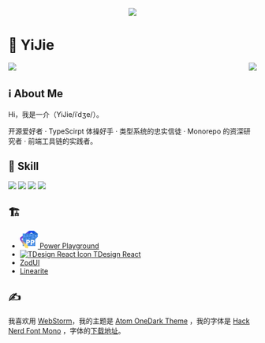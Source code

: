 <a href="https://github.com/NWYLZW">
  <p align="center">
    <img src="https://github-profile-trophy.vercel.app/?username=NWYLZW&column=7&theme=onedark"/>
  </p>
</a>

# 👋 YiJie
<img align="right" src="https://metrics.lecoq.io/NWYLZW?template=terminal" />
<img width="340px" src="https://github-readme-stats.vercel.app/api?username=NWYLZW&theme=vue-dark&count_private=true&show_icons=true" />

## ℹ️ About Me

Hi，我是一介（YiJie/iˈdʒe/）。

开源爱好者 · TypeScirpt 体操好手 · 类型系统的忠实信徒 · Monorepo 的资深研究者 · 前端工具链的实践者。

## 📖 Skill

<code><img src="https://img.shields.io/badge/typescript-%23007ACC.svg?style=for-the-badge&logo=typescript&logoColor=white"/></code>
<code><img src="https://img.shields.io/badge/react-%2320232a.svg?style=for-the-badge&logo=react&logoColor=%2361DAFB"/></code>
<code><img src="https://img.shields.io/badge/vue-%2335495e.svg?style=for-the-badge&logo=vuedotjs&logoColor=%234FC08D"/></code>
<code><img src="https://img.shields.io/badge/node.js-6DA55F?style=for-the-badge&logo=node.js&logoColor=white"/></code>

## 🏗️

* [<img src="https://github.com/Power-Playground/app/blob/main/resources/PP_JB.svg" alt="Playground Icon" width="36px"/> Power Playground](https://github.com/Power-Playground/app)
* [<img src="https://tdesign.gtimg.com/site/TDesign.png" alt="TDesign React Icon" height="36px"> TDesign React](https://github.com/Tencent/tdesign-react)
* [ZodUI](https://github.com/zodui/zodui)
* [Linearite](https://github.com/linearite/linearite)

## ✍️

我喜欢用 [WebStorm](https://www.jetbrains.com/webstorm/)，我的主题是 [Atom OneDark Theme](https://plugins.jetbrains.com/plugin/12178-atom-onedark-theme) ，我的字体是 [Hack Nerd Font Mono](https://www.programmingfonts.org/#hack) ，字体的[下载地址](https://www.nerdfonts.com/font-downloads#:~:text=%E2%80%A2%20Info%3A%20Dotted%20zero%2C%20short%20descenders%2C%20expands%20upon%20work%20done%20for%20Bitstream%20Vera%20%26%20DejaVu%2C%20legible%20at%20common%20sizes)。
